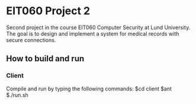 # EIT060 Project 2
Second project in the course EIT060 Computer Security at Lund University. The goal is to design and implement a system for medical records with secure connections.

## How to build and run
### Client
Compile and run by typing the following commands:
	$cd client
	$ant
	$./run.sh

